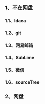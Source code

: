 ### 1、不在网盘

#### 1.1、Idaea
#### 1.2、git
#### 1.3、网易邮箱
#### 1.4、SubLime
#### 1.5、微信
#### 1.6、sourceTree 


### 2、网盘



